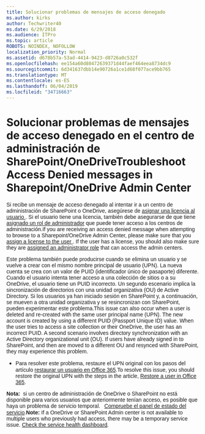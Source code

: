 ```yaml
---
title: Solucionar problemas de mensajes de acceso denegado
ms.author: kirks
author: Techwriter40
ms.date: 6/29/2018
ms.audience: ITPro
ms.topic: article
ROBOTS: NOINDEX, NOFOLLOW
localization_priority: Normal
ms.assetid: d678b57a-53ad-4414-9423-d8726a0c532f
ms.openlocfilehash: ee154a60d80472639371d44faef464eea8734dc9
ms.sourcegitcommit: 6d341637dbb14e90726a1ce1d68f077ace9bb765
ms.translationtype: MT
ms.contentlocale: es-ES
ms.lasthandoff: 06/04/2019
ms.locfileid: "34716663"
---
```

# <a name="troubleshoot-access-denied-messages-in-sharepointonedrive-admin-center"></a><span data-ttu-id="3726b-102">Solucionar problemas de mensajes de acceso denegado en el centro de administración de SharePoint/OneDrive</span><span class="sxs-lookup"><span data-stu-id="3726b-102">Troubleshoot Access Denied messages in Sharepoint/OneDrive Admin Center</span></span>

<p><span data-ttu-id="3726b-103"><span style="font-size: 10.5pt; font-family: 'Verdana',sans-serif;">Si recibe un mensaje de acceso denegado al intentar ir a un centro de administración de SharePoint o OneDrive, asegúrese de <a href="https://docs.microsoft.com/en-us/office365/admin/subscriptions-and-billing/assign-licenses-to-users?view=o365-worldwide&amp;tabs=One">asignar una licencia al usuario </a>. Si el usuario tiene una licencia, también debe asegurarse de que tiene <a href="https://docs.microsoft.com/en-us/office365/admin/add-users/about-admin-roles?view=o365-worldwide">asignado un rol de administrador</a> que puede tener acceso a los centros de administración.</span></span><span class="sxs-lookup"><span data-stu-id="3726b-103"><span style="font-size: 10.5pt; font-family: 'Verdana',sans-serif;">If you are receiving an access denied message when attempting to browse to a Sharepoint/OneDrive Admin Center, please make sure that you <a href="https://docs.microsoft.com/en-us/office365/admin/subscriptions-and-billing/assign-licenses-to-users?view=o365-worldwide&amp;tabs=One">assign a license to the user </a>. If the user has a license, you should also make sure they are <a href="https://docs.microsoft.com/en-us/office365/admin/add-users/about-admin-roles?view=o365-worldwide">assigned an administrator role</a> that can access the admin centers.</span></span></span></p>  <p style="orphans: 2; -webkit-text-stroke-width: 0px; word-spacing: 0px;"><span data-ttu-id="3726b-104"><span style="font-size: 10.5pt; font-family: 'Verdana',sans-serif;"><span style="font-size: 10.5pt; font-family: 'Verdana',sans-serif;">Este problema también puede producirse cuando se elimina un usuario y se vuelve a crear con el mismo nombre principal de usuario (UPN). La nueva cuenta se crea con un valor de PUID (identificador único de pasaporte) diferente. Cuando el usuario intenta tener acceso a una colección de sitios o a su OneDrive, el usuario tiene un PUID incorrecto. Un segundo escenario implica la sincronización de directorios con una unidad organizativa (OU) de Active Directory. Si los usuarios ya han iniciado sesión en SharePoint y, a continuación, se mueven a otra unidad organizativa y se resincronizan con SharePoint, pueden experimentar este problema.</span></span></span><span class="sxs-lookup"><span data-stu-id="3726b-104"><span style="font-size: 10.5pt; font-family: 'Verdana',sans-serif;"><span style="font-size: 10.5pt; font-family: 'Verdana',sans-serif;">This issue can also occur when a user is deleted and re-created with the same user principal name (UPN). The new account is created by using a different PUID (Passport Unique ID) value. When the user tries to access a site collection or their OneDrive, the user has an incorrect PUID. A second scenario involves directory synchronization with an Active Directory organizational unit (OU). If users have already signed in to SharePoint, and then are moved to a different OU and resynced with SharePoint, they may experience this problem.</span></span></span></span></p>  <ul style="orphans: 2; -webkit-text-stroke-width: 0px; word-spacing: 0px;" type="disc">  <li style="line-height: normal; ; font-size: 11pt; font-style: normal; font-weight: 400;"><span data-ttu-id="3726b-105"><span style="font-size: 10.5pt; font-family: 'Verdana',sans-serif;"><span style="font-size: 10.5pt; font-family: 'Verdana',sans-serif;">Para resolver este problema, restaure el UPN original con los pasos del artículo <a href="https://docs.microsoft.com/en-us/office365/admin/add-users/restore-user?view=o365-worldwide">restaurar un usuario en Office 365</a>.</span></span></span><span class="sxs-lookup"><span data-stu-id="3726b-105"><span style="font-size: 10.5pt; font-family: 'Verdana',sans-serif;"><span style="font-size: 10.5pt; font-family: 'Verdana',sans-serif;">To resolve this issue, you should restore the original UPN with the steps in the article, <a href="https://docs.microsoft.com/en-us/office365/admin/add-users/restore-user?view=o365-worldwide">Restore a user in Office 365</a>.</span></span></span></span></li>  </ul>  <p style="orphans: 2; -webkit-text-stroke-width: 0px; word-spacing: 0px;"><span data-ttu-id="3726b-106"><strong><span style="font-size: 10.5pt; font-family: '&amp;quot',serif;"><span style="font-size: 10.5pt; font-family: 'Verdana',sans-serif; mso-bidi-font-family: Calibri;">Nota:</span></span></strong><span style="font-size: 10.5pt; font-family: 'Verdana',sans-serif; mso-fareast-font-family: 'Times New Roman'; mso-bidi-font-family: 'Times New Roman';"><span style="font-size: 10.5pt; font-family: '&amp;quot',serif;"><em><span style="font-family: '&amp;quot',serif;"><span style="font-size: 10.5pt; font-family: 'Verdana',sans-serif; mso-bidi-font-family: Calibri;font-style: normal; mso-bidi-font-style: italic;">&nbsp; si un centro de administración de OneDrive o SharePoint no está disponible para varios usuarios que anteriormente tenían acceso, es posible que haya un problema de servicio temporal.</span></span></em> <em style="mso-bidi-font-style: normal;"><span style="font-size: 10.5pt; font-family: 'Verdana',sans-serif;">&nbsp;</span></em> <em><span style="font-size: 10.5pt; font-family: 'Verdana',sans-serif; mso-bidi-font-family: Calibri;"> <a href="https://portal.office.com/adminportal/home#/servicehealth" target="_blank" rel="noopener"><span style="font-style: normal; mso-bidi-font-style: italic;">Compruebe el panel de estado del servicio</span></a>.</span></em></span></span></span><span class="sxs-lookup"><span data-stu-id="3726b-106"><strong><span style="font-size: 10.5pt; font-family: '&amp;quot',serif;"><span style="font-size: 10.5pt; font-family: 'Verdana',sans-serif; mso-bidi-font-family: Calibri;">Note:</span></span></strong><span style="font-size: 10.5pt; font-family: 'Verdana',sans-serif; mso-fareast-font-family: 'Times New Roman'; mso-bidi-font-family: 'Times New Roman';"><span style="font-size: 10.5pt; font-family: '&amp;quot',serif;"><em style="mso-bidi-font-style: normal;"><span style="font-size: 10.5pt; font-family: 'Verdana',sans-serif;">&nbsp;</span></em><em><span style="font-family: '&amp;quot',serif;"><span style="font-size: 10.5pt; font-family: 'Verdana',sans-serif; mso-bidi-font-family: Calibri;font-style: normal; mso-bidi-font-style: italic;">If a OneDrive or SharePoint Admin center is not available to multiple users who previously had access, there may be a temporary service issue.&nbsp;</span></span></em><em><span style="font-size: 10.5pt; font-family: 'Verdana',sans-serif; mso-bidi-font-family: Calibri;"><a href="https://portal.office.com/adminportal/home#/servicehealth" target="_blank" rel="noopener"><span style="font-style: normal; mso-bidi-font-style: italic;">Check the service health dashboard</span></a>.</span></em></span></span></span></span></p>


